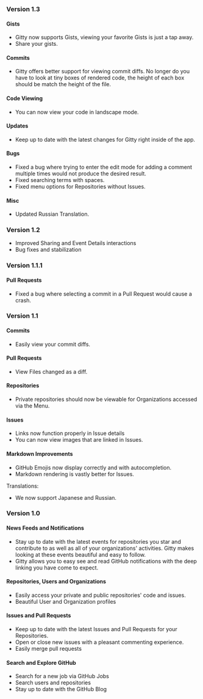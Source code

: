 ### Version 1.3

#### Gists

* Gitty now supports Gists, viewing your favorite Gists is just a tap away.
* Share your gists.

#### Commits

* Gitty offers better support for viewing commit diffs.  No longer do you have to look at tiny boxes of rendered code, the height of each box should be match the height of the file.

#### Code Viewing

* You can now view your code in landscape mode.
 
#### Updates

* Keep up to date with the latest changes for Gitty right inside of the app.

#### Bugs

* Fixed a bug where trying to enter the edit mode for adding a comment multiple times would not produce the desired result.
* Fixed searching terms with spaces.
* Fixed menu options for Repositories without Issues.

#### Misc

* Updated Russian Translation.

### Version 1.2

* Improved Sharing and Event Details interactions 
* Bug fixes and stabilization

### Version 1.1.1

#### Pull Requests

* Fixed a bug where selecting a commit in a Pull Request would cause a crash.

### Version 1.1

#### Commits

* Easily view your commit diffs.

#### Pull Requests

* View Files changed as a diff.

#### Repositories

* Private repositories should now be viewable for Organizations accessed via the Menu.

#### Issues

* Links now function properly in Issue details 
* You can now view images that are linked in Issues.

#### Markdown Improvements

* GitHub Emojis now display correctly and with autocompletion.
* Markdown rendering is vastly better for Issues.

Translations:

* We now support Japanese and Russian.

### Version 1.0

#### News Feeds and Notifications

* Stay up to date with the latest events for repositories you star and contribute to as well as all of your organizations' activities. Gitty makes looking at these events beautiful and easy to follow.
* Gitty allows you to easy see and read GitHub notifications with the deep linking you have come to expect.

#### Repositories, Users and Organizations

* Easily access your private and public repositories' code and issues.
* Beautiful User and Organization profiles

#### Issues and Pull Requests

* Keep up to date with the latest Issues and Pull Requests for your Repositories.
* Open or close new issues with a pleasant commenting experience.
* Easily merge pull requests

#### Search and Explore GitHub

* Search for a new job via GitHub Jobs
* Search users and repositories
* Stay up to date with the GitHub Blog
